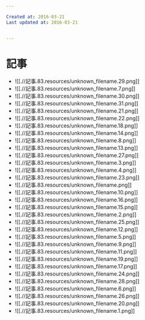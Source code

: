 ```yaml
---

Created at: 2016-03-21
Last updated at: 2016-03-21


---
```


# 記事


* ![[.//記事.83.resources/unknown_filename.29.png]]
* ![[.//記事.83.resources/unknown_filename.7.png]]
* ![[.//記事.83.resources/unknown_filename.30.png]]
* ![[.//記事.83.resources/unknown_filename.31.png]]
* ![[.//記事.83.resources/unknown_filename.21.png]]
* ![[.//記事.83.resources/unknown_filename.22.png]]
* ![[.//記事.83.resources/unknown_filename.18.png]]
* ![[.//記事.83.resources/unknown_filename.14.png]]
* ![[.//記事.83.resources/unknown_filename.8.png]]
* ![[.//記事.83.resources/unknown_filename.13.png]]
* ![[.//記事.83.resources/unknown_filename.27.png]]
* ![[.//記事.83.resources/unknown_filename.3.png]]
* ![[.//記事.83.resources/unknown_filename.4.png]]
* ![[.//記事.83.resources/unknown_filename.23.png]]
* ![[.//記事.83.resources/unknown_filename.png]]
* ![[.//記事.83.resources/unknown_filename.10.png]]
* ![[.//記事.83.resources/unknown_filename.16.png]]
* ![[.//記事.83.resources/unknown_filename.15.png]]
* ![[.//記事.83.resources/unknown_filename.2.png]]
* ![[.//記事.83.resources/unknown_filename.25.png]]
* ![[.//記事.83.resources/unknown_filename.12.png]]
* ![[.//記事.83.resources/unknown_filename.5.png]]
* ![[.//記事.83.resources/unknown_filename.9.png]]
* ![[.//記事.83.resources/unknown_filename.11.png]]
* ![[.//記事.83.resources/unknown_filename.19.png]]
* ![[.//記事.83.resources/unknown_filename.17.png]]
* ![[.//記事.83.resources/unknown_filename.24.png]]
* ![[.//記事.83.resources/unknown_filename.28.png]]
* ![[.//記事.83.resources/unknown_filename.6.png]]
* ![[.//記事.83.resources/unknown_filename.26.png]]
* ![[.//記事.83.resources/unknown_filename.20.png]]
* ![[.//記事.83.resources/unknown_filename.1.png]]

